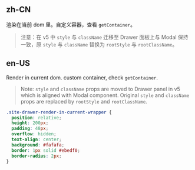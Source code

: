 ## zh-CN

渲染在当前 dom 里。自定义容器，查看 `getContainer`。

> 注意：在 v5 中 `style` 与 `className` 迁移至 Drawer 面板上与 Modal 保持一致，原 `style` 与 `className` 替换为 `rootStyle` 与 `rootClassName`。

## en-US

Render in current dom. custom container, check `getContainer`.

> Note: `style` and `className` props are moved to Drawer panel in v5 which is aligned with Modal component. Original `style` and `className` props are replaced by `rootStyle` and `rootClassName`.

```css
.site-drawer-render-in-current-wrapper {
  position: relative;
  height: 200px;
  padding: 48px;
  overflow: hidden;
  text-align: center;
  background: #fafafa;
  border: 1px solid #ebedf0;
  border-radius: 2px;
}
```

<style>
[data-theme="dark"] .site-drawer-render-in-current-wrapper {
  background: #000;
  border: 1px solid #303030;
}
</style>
